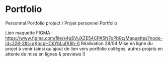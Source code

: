 # Portfolio
Personnal Portfolio project / Projet personnel Portfolio

Lien maquette FIGMA : https://www.figma.com/file/x4gSVuXZE54CPA5N7oPb9z/Maquettes?node-id=228-2&t=gKpcpHCkYbLufK6h-0
Réalisation 28/04
Mise en ligne du projet à venir (ainsi qu'ajout de lien vers portfolio collèges, autres projets en attente de mise en lignes & previews !)

